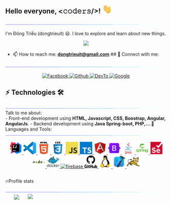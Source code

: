 <h2> Hello everyone, <𝚌𝚘𝚍𝚎𝚛𝚜/>! <img src="https://raw.githubusercontent.com/ABSphreak/ABSphreak/master/gifs/Hi.gif" width="30px"></h2>
<a href="https://www.facebook.com/hotro2019/"><img src="https://github.com/MLX15/MLX15/blob/master/a.gif">
</a>


I'm Đông Triều (dongtrieuit) 😃. I love to explore and learn about new things.

<p align="center">
    <img src="https://media.giphy.com/media/nbr4zVb3rQKsIR3o5d/giphy.gif" width="180">
</p>


- 📫 How to reach me: **dongtrieuit@gmail.com** ## 💬 Connect with me:
<a href="https://www.facebook.com/hotro2019/">
    <img src="https://github.com/MLX15/MLX15/blob/master/a.gif">
</a>
<p align="center">
    <a href="https://www.facebook.com/hotro2019">
        <img src="https://www.vectorlogo.zone/logos/facebook/facebook-official.svg" alt="Facebook" height="30" width="30">
    </a>
    <a href="https://github.com/trieunhd">
        <img src="https://www.vectorlogo.zone/logos/github/github-tile.svg" alt="Github" height="30" width="30">
    </a>
    <a href="https://dev.to/trieunhd">
        <img src="https://www.vectorlogo.zone/logos/devto/devto-icon.svg" alt="DevTo" height="30" width="30">
    </a>
    <a href="mailto:dongtrieuit@gmail.com">
        <img src="https://www.vectorlogo.zone/logos/google/google-icon.svg" alt="Google" height="30" width="30">
    </a>
</p>


## ⚡ Technologies 🛠
<a href="https://www.facebook.com/hotro2019"><img src="https://github.com/MLX15/MLX15/blob/master/a.gif">
</a>
Talk to me about: <br>- Front-end development using **HTML, Javascript, CSS, Boostrap, Angular, AngularJs**. - Backend development using **Java Spring-boot, PHP,...**.🎯 Languages and Tools:
<a href="#"><img src="https://github.com/MLX15/MLX15/blob/master/a.gif"></a>
<p align="center">
    <a href="https://www.jetbrains.com/" target="_blank"> <img src="https://raw.githubusercontent.com/devicons/devicon/master/icons/intellij/intellij-original.svg" alt="jetbrains" width="40" height="40" /> </a>
    <a href="https://code.visualstudio.com/" target="_blank"> <img src="https://raw.githubusercontent.com/devicons/devicon/master/icons/vscode/vscode-original.svg" alt="visual" width="40" height="40" /> </a>
     <a href="https://www.w3.org/html/" target="_blank"> <img src="https://raw.githubusercontent.com/devicons/devicon/master/icons/html5/html5-original-wordmark.svg" alt="html5" width="40" height="40" /> </a>
    <a href="https://www.w3schools.com/css/" target="_blank"> <img src="https://raw.githubusercontent.com/devicons/devicon/master/icons/css3/css3-original-wordmark.svg" alt="css3" width="40" height="40" /> </a>
    <a href="https://developer.mozilla.org/en-US/docs/Web/JavaScript" target="_blank"> <img src="https://raw.githubusercontent.com/devicons/devicon/master/icons/javascript/javascript-original.svg" alt="javascript" width="40" height="40" /> </a>
    <a href="https://www.typescriptlang.org/" target="_blank"> <img src="https://raw.githubusercontent.com/devicons/devicon/master/icons/typescript/typescript-original.svg" alt="typescript" width="40" height="40" /> </a>
    <a href="https://angular.io/" target="_blank"> <img src="https://raw.githubusercontent.com/devicons/devicon/master/icons/angularjs/angularjs-original.svg" alt="angular" width="40" height="40" /> </a>
    <a href="https://getbootstrap.com/" target="_blank"> <img src="https://raw.githubusercontent.com/devicons/devicon/master/icons/bootstrap/bootstrap-original.svg" alt="bootstrap" width="40" height="40" /> </a>
    <a href="https://www.java.com/" target="_blank"> <img src="https://raw.githubusercontent.com/devicons/devicon/master/icons/java/java-original-wordmark.svg" alt="java" width="40" height="40" /> </a>
    <a href="https://spring.io/" target="_blank"> <img src="https://raw.githubusercontent.com/devicons/devicon/master/icons/spring/spring-original-wordmark.svg" alt="spring" width="40" height="40" /> </a>
    <a href="https://www.selenium.dev/" target="_blank"> <img src="https://raw.githubusercontent.com/devicons/devicon/master/icons/selenium/selenium-original.svg" alt="selenium" width="40" height="40" /> </a>
    <a href="https://nodejs.org" target="_blank"> <img src="https://raw.githubusercontent.com/devicons/devicon/master/icons/nodejs/nodejs-original-wordmark.svg" alt="nodejs" width="40" height="40" /> </a>
    <a href="https://www.docker.com/" target="_blank"> <img src="https://raw.githubusercontent.com/devicons/devicon/master/icons/docker/docker-original-wordmark.svg" alt="docker" width="40" height="40" /> </a>
    <a href="https://firebase.google.com/" target="_blank"> <img src="https://www.vectorlogo.zone/logos/firebase/firebase-icon.svg" alt="firebase" width="40" height="40" /> </a>
    <a href="https://github.com/" target="_blank"> <img src="https://raw.githubusercontent.com/devicons/devicon/master/icons/github/github-original-wordmark.svg" alt="github" width="40" height="40" /> </a>
    <a href="https://www.linux.org/" target="_blank"> <img src="https://raw.githubusercontent.com/devicons/devicon/master/icons/linux/linux-original.svg" alt="linux" width="40" height="40" /> </a>
    <a href="https://developer.apple.com/xcode/" target="_blank"> <img src="https://raw.githubusercontent.com/devicons/devicon/master/icons/xcode/xcode-original.svg" alt="xcode" width="40" height="40" /> </a>
    <a href="https://tomcat.apache.org/" target="_blank"> <img src="https://raw.githubusercontent.com/devicons/devicon/master/icons/tomcat/tomcat-original.svg" alt="tomcat" width="40" height="40" /> </a>
        
    
</p>

##
<p align="left">🔥Profile stats</p>
<a href="#"><img src="https://github.com/MLX15/MLX15/blob/master/a.gif">
</a>
<br>
<div align=center>
    <a href="#" title="trieunhd">
        <img width="315" align="center" src="https://github-readme-stats.vercel.app/api/top-langs/?username=trieunhd&hide=c%23,powershell,Mathematica,Ruby,Objective-C,Objective-C%2b%2b,Cuda&title_color=61dafb&text_color=ffffff&icon_color=61dafb&bg_color=20232a&langs_count=8&layout=compact&border_color=61dafb&hide_border=true" />
    </a>
    <a href="#" title="trieunhd">
        <img align="right" width="434" src="https://github-readme-stats.vercel.app/api?username=trieunhd&show_icons=true&theme=react&border_color=61dafb&hide_border=true" />
    </a>
</div>


<br>
